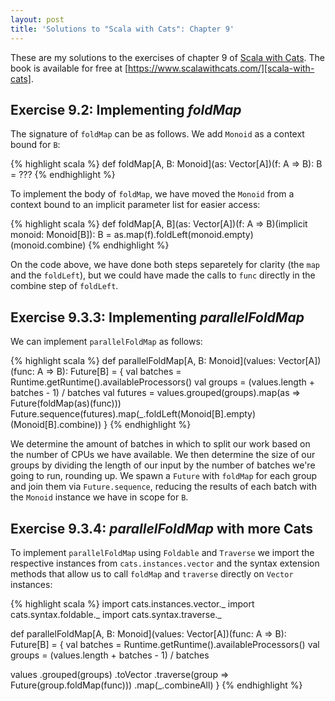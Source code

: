 ```yaml
---
layout: post
title: 'Solutions to "Scala with Cats": Chapter 9'
---
```


These are my solutions to the exercises of chapter 9 of [Scala with
Cats][scala-with-cats]. The book is available for free at
[https://www.scalawithcats.com/][scala-with-cats].

[scala-with-cats]: https://www.scalawithcats.com/

## Exercise 9.2: Implementing _foldMap_

The signature of `foldMap` can be as follows. We add `Monoid` as a context bound
for `B`:

{% highlight scala %}
def foldMap[A, B: Monoid](as: Vector[A])(f: A => B): B = ???
{% endhighlight %}

To implement the body of `foldMap`, we have moved the `Monoid` from a context
bound to an implicit parameter list for easier access:

{% highlight scala %}
def foldMap[A, B](as: Vector[A])(f: A => B)(implicit monoid: Monoid[B]): B =
  as.map(f).foldLeft(monoid.empty)(monoid.combine)
{% endhighlight %}

On the code above, we have done both steps separetely for clarity (the `map` and
the `foldLeft`), but we could have made the calls to `func` directly in the
combine step of `foldLeft`.

## Exercise 9.3.3: Implementing _parallelFoldMap_

We can implement `parallelFoldMap` as follows:

{% highlight scala %}
def parallelFoldMap[A, B: Monoid](values: Vector[A])(func: A => B): Future[B] = {
  val batches = Runtime.getRuntime().availableProcessors()
  val groups = (values.length + batches - 1) / batches
  val futures = values.grouped(groups).map(as => Future(foldMap(as)(func)))
  Future.sequence(futures).map(_.foldLeft(Monoid[B].empty)(Monoid[B].combine))
}
{% endhighlight %}

We determine the amount of batches in which to split our work based on the
number of CPUs we have available. We then determine the size of our groups by
dividing the length of our input by the number of batches we're going to run,
rounding up. We spawn a `Future` with `foldMap` for each group and join them via
`Future.sequence`, reducing the results of each batch with the `Monoid` instance
we have in scope for `B`.

## Exercise 9.3.4: _parallelFoldMap_ with more Cats

To implement `parallelFoldMap` using `Foldable` and `Traverse` we import the
respective instances from `cats.instances.vector` and the syntax extension
methods that allow us to call `foldMap` and `traverse` directly on `Vector`
instances:

{% highlight scala %}
import cats.instances.vector._
import cats.syntax.foldable._
import cats.syntax.traverse._

def parallelFoldMap[A, B: Monoid](values: Vector[A])(func: A => B): Future[B] = {
  val batches = Runtime.getRuntime().availableProcessors()
  val groups = (values.length + batches - 1) / batches

  values
    .grouped(groups)
    .toVector
    .traverse(group => Future(group.foldMap(func)))
    .map(_.combineAll)
}
{% endhighlight %}

